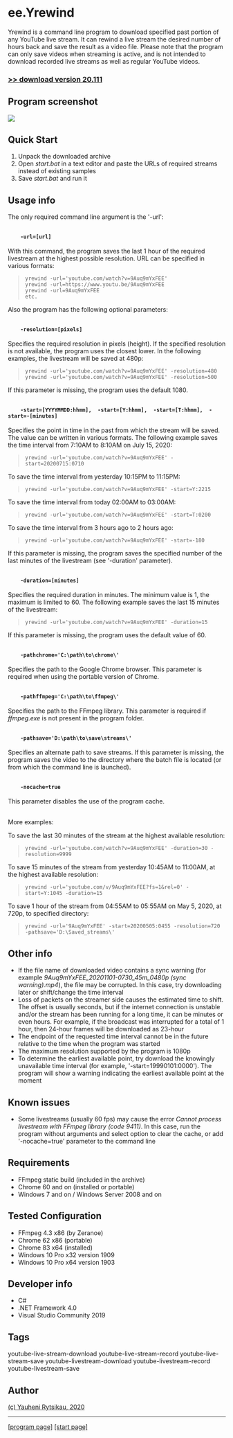 # ee.Yrewind

Yrewind is a command line program to download specified past portion of any YouTube live stream. It can rewind a live stream the desired number of hours back and save the result as a video file. Please note that the program can only save videos when streaming is active, and is not intended to download recorded live streams as well as regular YouTube videos.

### [>> download version 20.111](https://github.com/rytsikau/ee.yrewind/raw/main/ee.yrewind_20.111.zip)


## Program screenshot

<img src='https://github.com/rytsikau/ee.yrewind/raw/main/screenshot.png'>


## Quick Start

1. Unpack the downloaded archive
2. Open *start.bat* in a text editor and paste the URLs of required streams instead of existing samples
3. Save *start.bat* and run it


## Usage info

The only required command line argument is the '-url':

<br>**`     -url=[url]     `**<br>  
With this command, the program saves the last 1 hour of the required livestream at the highest possible resolution. URL can be specified in various formats:
>     yrewind -url='youtube.com/watch?v=9Auq9mYxFEE'
>     yrewind -url=https://www.youtu.be/9Auq9mYxFEE
>     yrewind -url=9Auq9mYxFEE
>     etc.

Also the program has the following optional parameters:

<br>**`     -resolution=[pixels]     `**<br>  
Specifies the required resolution in pixels (height). If the specified resolution is not available, the program uses the closest lower. In the following examples, the livestream will be saved at 480p:
>     yrewind -url='youtube.com/watch?v=9Auq9mYxFEE' -resolution=480
>     yrewind -url='youtube.com/watch?v=9Auq9mYxFEE' -resolution=500
If this parameter is missing, the program uses the default 1080.

<br>**`     -start=[YYYYMMDD:hhmm],  -start=[Y:hhmm],  -start=[T:hhmm],  -start=-[minutes]     `**<br>  
Specifies the point in time in the past from which the stream will be saved. The value can be written in various formats. The following example saves the time interval from 7:10AM to 8:10AM on July 15, 2020:
>     yrewind -url='youtube.com/watch?v=9Auq9mYxFEE' -start=20200715:0710
To save the time interval from yesterday 10:15PM to 11:15PM:
>     yrewind -url='youtube.com/watch?v=9Auq9mYxFEE' -start=Y:2215
To save the time interval from today 02:00AM to 03:00AM:
>     yrewind -url='youtube.com/watch?v=9Auq9mYxFEE' -start=T:0200
To save the time interval from 3 hours ago to 2 hours ago:
>     yrewind -url='youtube.com/watch?v=9Auq9mYxFEE' -start=-180
If this parameter is missing, the program saves the specified number of the last minutes of the livestream (see '-duration' parameter).

<br>**`     -duration=[minutes]     `**<br>  
Specifies the required duration in minutes. The minimum value is 1, the maximum is limited to 60. The following example saves the last 15 minutes of the livestream:
>     yrewind -url='youtube.com/watch?v=9Auq9mYxFEE' -duration=15
If this parameter is missing, the program uses the default value of 60.

<br>**`     -pathchrome='C:\path\to\chrome\'     `**<br>  
Specifies the path to the Google Chrome browser. This parameter is required when using the portable version of Chrome.

<br>**`     -pathffmpeg='C:\path\to\ffmpeg\'     `**<br>  
Specifies the path to the FFmpeg library. This parameter is required if *ffmpeg.exe* is not present in the program folder.

<br>**`     -pathsave='D:\path\to\save\streams\'     `**<br>  
Specifies an alternate path to save streams. If this parameter is missing, the program saves the video to the directory where the batch file is located (or from which the command line is launched).

<br>**`     -nocache=true     `**<br>  
This parameter disables the use of the program cache.

<br>     More examples:     <br>  

To save the last 30 minutes of the stream at the highest available resolution:
>     yrewind -url='youtube.com/watch?v=9Auq9mYxFEE' -duration=30 -resolution=9999
To save 15 minutes of the stream from yesterday 10:45AM to 11:00AM, at the highest available resolution:
>     yrewind -url='youtube.com/v/9Auq9mYxFEE?fs=1&rel=0' -start=Y:1045 -duration=15
To save 1 hour of the stream from 04:55AM to 05:55AM on May 5, 2020, at 720p, to specified directory:
>     yrewind -url='9Auq9mYxFEE' -start=20200505:0455 -resolution=720 -pathsave='D:\Saved_streams\'


## Other info

* If the file name of downloaded video contains a sync warning (for example *9Auq9mYxFEE_20201101-0730_45m_0480p (sync warning).mp4*), the file may be corrupted. In this case, try downloading later or shift/change the time interval
* Loss of packets on the streamer side causes the estimated time to shift. The offset is usually seconds, but if the internet connection is unstable and/or the stream has been running for a long time, it can be minutes or even hours. For example, if the broadcast was interrupted for a total of 1 hour, then 24-hour frames will be downloaded as 23-hour
* The endpoint of the requested time interval cannot be in the future relative to the time when the program was started
* The maximum resolution supported by the program is 1080p
* To determine the earliest available point, try download the knowingly unavailable time interval (for example, '-start=19990101:0000'). The program will show a warning indicating the earliest available point at the moment


## Known issues

* Some livestreams (usually 60 fps) may cause the error *Cannot process livestream with FFmpeg library (code 9411)*. In this case, run the program without arguments and select option to clear the cache, or add '-nocache=true' parameter to the command line


## Requirements

* FFmpeg static build (included in the archive)
* Chrome 60 and on (installed or portable)
* Windows 7 and on / Windows Server 2008 and on


## Tested Configuration

* FFmpeg 4.3 x86 (by Zeranoe)
* Chrome 62 x86 (portable)
* Chrome 83 x64 (installed)
* Windows 10 Pro x32 version 1909
* Windows 10 Pro x64 version 1903


## Developer info

* C#
* .NET Framework 4.0
* Visual Studio Community 2019


## Tags

youtube-live-stream-download youtube-live-stream-record youtube-live-stream-save youtube-livestream-download youtube-livestream-record youtube-livestream-save


## Author

[(c) Yauheni Rytsikau, 2020](mailto:y.rytsikau@gmail.com)

---
[[program page]](https://rytsikau.github.io/ee.Yrewind) [[start page]](https://rytsikau.github.io)
